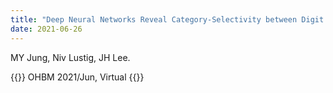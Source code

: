 ```yaml
---
title: "Deep Neural Networks Reveal Category-Selectivity between Digit and Object"
date: 2021-06-26
---
```


MY Jung, Niv Lustig, JH Lee.

{{<format bright-green>}}
OHBM 2021/Jun, Virtual
{{</format>}}
